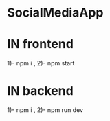 # SocialMediaApp
# IN frontend
1)- npm i , 
2)- npm start
# IN backend
1)- npm i , 
2)- npm run dev
